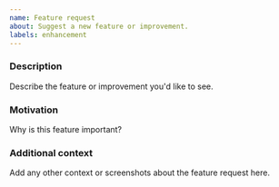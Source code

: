 ```yaml
---
name: Feature request
about: Suggest a new feature or improvement.
labels: enhancement
---
```


### Description
Describe the feature or improvement you'd like to see.

### Motivation
Why is this feature important?

### Additional context
Add any other context or screenshots about the feature request here.
